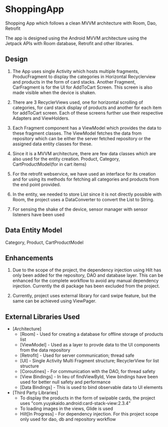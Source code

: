 # ShoppingApp
Shopping App which follows a clean MVVM architecture with Room, Dao, Retrofit

The app is designed using the Android MVVM architecture using the Jetpack APIs with Room database, Retrofit and other libraries.

Design
-----------------------
1. The App uses single Activity which hosts multiple fragments, ProducFragment to display the categories in Horizontal Recyclerview
and products in the form of card stacks. Another Fragment, CarFragment is for the UI for AddToCart Screen. This screen is also made visible when the device is shaken.

2. There are 3 RecyclerViews used, one for horizontal scrolling of categories, for card stack display of products and another for each item for addToCart screen.
Each of these screens further use their respective Adapters and ViewHolders.

3. Each Fragment component has a ViewModel which provides the data to these fragment classes.
The ViewModel fetches the data from repository which can be either the server fetched repository or the assigned data entity classes for these.

4. Since it is a MVVM architecture, there are few data classes which are also used for the entity creation.
   Product, Category, CartProductModel(for in cart items)

5. For the retrofit webservice, we have used an interface for its creation and for using its methods for fetching all categories and products from the end point provided.

6. In the entity, we needed to store List<Category> since it is not directly possible with Room, the project uses a DataConverter to convert the List to String.

7. For sensing the shake of the device, sensor manager with sensor listeners have been used

Data Entity Model
---------------------
Category, Product, CartProductModel

Enhancements
-------------------------
1. Due to the scope of the project, the dependency injection using Hilt has only been added for the repository, DAO and database layer.
This can be enhanced for the complete workflow to avoid any manual dependency injection. Currently the di package has been excluded from the project.

2. Currently, project uses external library for card swipe feature, but the same can be achieved using ViewPager.


External Libraries Used
------------------------

* [Architecture]
    * [Room] - Used for creating a database for offline storage of products list
    * [ViewModel] - Used as a layer to provde data to the UI components from the data repository
    * [Retrofit] - Used for server communication; thread safe
    * [UI] - Single Activity Multi Fragment structure; RecyclerView for list structure
    * [Coroutines] - For communication with the DAO, for thread safety
    * [View Bindings] - In lieu of findViewById, View bindings have been used for better null safety and performance
    * [Data Bindings] - This is used to bind observable data to UI elements
* [Third Party Libraries]
    * To display the products in the form of swipable cards, the project uses "com.yuyakaido.android:card-stack-view:2.3.4"
    * To loading images in the views, Glide is used
    * Hilt[In Progress] - For dependency injection. For this project scope only used for dao, db and repository workflow


